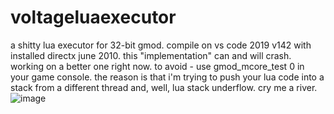 # voltageluaexecutor
a shitty lua executor for 32-bit gmod.
compile on vs code 2019 v142 with installed directx june 2010.
this "implementation" can and will crash. working on a better one right now. to avoid - use gmod_mcore_test 0 in your game console. the reason is that i'm trying to push your lua code into a stack from a different thread and, well, lua stack underflow. cry me a river.
![image](https://github.com/user-attachments/assets/ec7e1a7d-e826-4c50-8c1e-43cd5531aa26)
